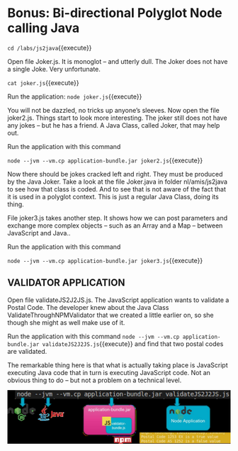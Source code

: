 # Bonus: Bi-directional Polyglot Node calling Java


`cd /labs/js2java`{{execute}}

Open file Joker.js. It is monoglot – and utterly dull. The Joker does not have a single Joke. Very unfortunate.

`cat joker.js`{{execute}}

Run the application:
`node joker.js`{{execute}} 

You will not be dazzled, no tricks up anyone’s sleeves.
Now open the file joker2.js. Things start to look more interesting. The joker still does not have any jokes – but he has a friend. A Java Class, called Joker, that may help out.

Run the application with this command

`node --jvm --vm.cp application-bundle.jar joker2.js`{{execute}}


Now there should be jokes cracked left and right. They must be produced by the Java Joker. Take a look at the file Joker.java in folder nl/amis/js2java to see how that class is coded. And to see that is not aware of the fact that it is used in a polyglot context. This is just a regular Java Class, doing its thing.

File joker3.js takes another step. It shows how we can post parameters and exchange more complex objects – such as an Array and a Map – between JavaScript and Java..

Run the application with this command

`node --jvm --vm.cp application-bundle.jar joker3.js`{{execute}}

## VALIDATOR APPLICATION
Open file validateJS2J2JS.js. The JavaScript application wants to validate a Postal Code. The developer knew about the Java Class ValidateThroughNPMValidator that we created a little earlier on, so she though she might as well make use of it.

Run the application with this command
`node --jvm --vm.cp application-bundle.jar validateJS2J2JS.js`{{execute}}
and find that two postal codes are validated.

The remarkable thing here is that what is actually taking place is JavaScript executing Java code that in turn is executing JavaScript code. Not an obvious thing to do – but not a problem on a technical level.

![](assets/js-java-js.png)